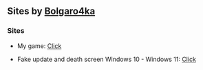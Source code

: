 ## Sites by [Bolgaro4ka](https://github.com/bolgaro4ka)

### Sites
 - My game: [Click](https://bolgaro4ka.github.io/game)

 - Fake update and death screen Windows 10 - Windows 11: [Click](https://bolgaro4ka.github.io/fake)
